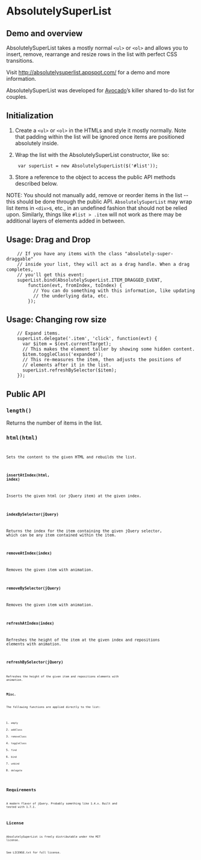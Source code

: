 AbsolutelySuperList
=====================

Demo and overview
-----------------

AbsolutelySuperList takes a mostly normal <code>&lt;ul&gt;</code> or
<code>&lt;ol&gt;</code> and allows you to insert, remove, rearrange and
resize rows in the list with perfect CSS transitions.

Visit <a href="//absolutelysuperlist.appspot.com/">http://absolutelysuperlist.appspot.com/</a>
for a demo and more information.

AbsolutelySuperList was developed for <a href="https://avocado.io/">Avocado</a>&rsquo;s
killer shared to-do list for couples.

Initialization
--------------

1. Create a <code>&lt;ul&gt;</code> or <code>&lt;ol&gt;</code> in the HTMLs and style it
mostly normally. Note that padding within the list will be ignored once items
are positioned absolutely inside.

2. Wrap the list with the AbsolutelySuperList constructor, like so:

        var superList = new AbsolutelySuperList($('#list'));

3. Store a reference to the object to access the public API methods described below.

NOTE: You should not manually add, remove or reorder items in the list -- this should be done
through the public API. <code>AbsolutelySuperList</code> may wrap list items in
<code>&lt;div&gt;</code>s, etc., in an undefined fashion that should not be relied upon.
Similarly, things like <code>#list > .item</code> will not work as there may be
additional layers of elements added in between.

Usage: Drag and Drop
--------------------

        // If you have any items with the class "absolutely-super-draggable"
        // inside your list, they will act as a drag handle. When a drag completes,
        // you'll get this event:
        superList.bind(AbsolutelySuperList.ITEM_DRAGGED_EVENT,
            function(evt, fromIndex, toIndex) {
              // You can do something with this information, like updating
              // the underlying data, etc.
            });

Usage: Changing row size
------------------------

        // Expand items.
        superList.delegate('.item', 'click', function(evt) {
          var $item = $(evt.currentTarget);
          // This makes the element taller by showing some hidden content.
          $item.toggleClass('expanded');
          // This re-measures the item, then adjusts the positions of
          // elements after it in the list.
          superList.refreshBySelector($item);
        });


Public API
----------

### <code>length()</code>

Returns the number of items in the list.

### <code>html(html)<code>

Sets the content to the given HTML and rebuilds the list.

### <code>insertAtIndex(html, index)</code>

Inserts the given html (or jQuery item) at the given index.

### <code>indexBySelector(jQuery)</code>

Returns the index for the item containing the given jQuery selector, which
can be any item contained within the item.

### <code>removeAtIndex(index)</code>

Removes the given item with animation.

### <code>removeBySelector(jQuery)</code>

Removes the given item with animation.

### <code>refreshAtIndex(index)</code>

Refreshes the height of the item at the given index and repositions elements with animation.

### <code>refreshBySelector(jQuery)<code>

Refreshes the height of the given item and repositions elements with animation.

### Misc.

The following functions are applied directly to the list:

1. <code>empty</code>
2. <code>addClass</code>
3. <code>removeClass</code>
4. <code>toggleClass</code>
5. <code>find</code>
6. <code>bind</code>
7. <code>unbind</code>
8. <code>delegate</code>

Requirements
------------

A modern flavor of jQuery. Probably something like 1.4.x. Built and tested with 1.7.1.

License
-------

AbsolutelySuperList is freely distributable under the MIT license.

See LICENSE.txt for full license.
